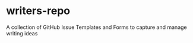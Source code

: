 # writers-repo
A collection of GitHub Issue Templates and Forms to capture and manage writing ideas
